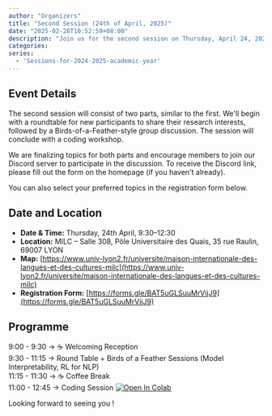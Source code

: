 ```yaml
---
author: "Organizers"
title: "Second Session (24th of April, 2025)"
date: "2025-02-28T10:52:59+08:00"
description: "Join us for the second session on Thursday, April 24, 2025 (9:00–13:00)!"
categories:
series:
  - 'Sessions-for-2024-2025-academic-year'
---
```


## Event Details
The second session will consist of two parts, similar to the first. 
We'll begin with a roundtable for new participants to share their research interests, followed by a Birds-of-a-Feather-style group discussion. The session will conclude with a coding workshop.

We are finalizing topics for both parts and encourage members to join our Discord server to participate in the discussion. 
To receive the Discord link, please fill out the form on the homepage (if you haven't already).

You can also select your preferred topics in the registration form below.

## Date and Location

- **Date & Time:** Thursday, 24th April, 9:30–12:30  
- **Location:** MILC – Salle 308, Pôle Universitaire des Quais, 35 rue Raulin, 69007 LYON  
- **Map:** [https://www.univ-lyon2.fr/universite/maison-internationale-des-langues-et-des-cultures-milc](https://www.univ-lyon2.fr/universite/maison-internationale-des-langues-et-des-cultures-milc)  
- **Registration Form:** [https://forms.gle/BAT5uGLSuuMrVijJ9](https://forms.gle/BAT5uGLSuuMrVijJ9)


## Programme

  9:00 - 9:30 → ☕ Welcoming Reception  
  9:30 - 11:15 → Round Table + Birds of a Feather Sessions (Model Interpretability, RL for NLP)  
11:15 - 11:30 → ☕ Coffee Break  
11:00 - 12:45 → Coding Session  [![Open In Colab](https://colab.research.google.com/assets/colab-badge.svg)](https://colab.research.google.com/github/lyon-nlp-connect/lyon-nlp-connect.github.io/blob/main/assets/GPT_model.ipynb)  

Looking forward to seeing you !
